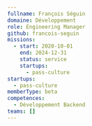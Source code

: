 ```yaml
---
fullname: François Séguin
domaine: Développement
role: Engineering Manager
github: francois-seguin
missions:
  - start: 2020-10-01
    end: 2024-12-31
    status: service
    startups:
      - pass-culture
startups:
  - pass-culture
memberType: beta
competences:
  - Développement Backend
teams: []
---
```

